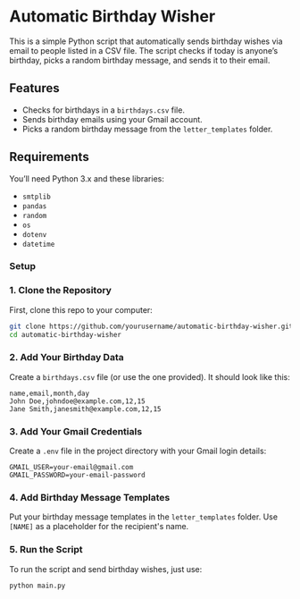 # Automatic Birthday Wisher

This is a simple Python script that automatically sends birthday wishes via email to people listed in a CSV file. The script checks if today is anyone’s birthday, picks a random birthday message, and sends it to their email.

## Features

- Checks for birthdays in a `birthdays.csv` file.
- Sends birthday emails using your Gmail account.
- Picks a random birthday message from the `letter_templates` folder.

## Requirements

You’ll need Python 3.x and these libraries:

- `smtplib`
- `pandas`
- `random`
- `os`
- `dotenv`
- `datetime`

### Setup

### 1. Clone the Repository

First, clone this repo to your computer:

```bash
git clone https://github.com/yourusername/automatic-birthday-wisher.git
cd automatic-birthday-wisher
```

### 2. Add Your Birthday Data

Create a `birthdays.csv` file (or use the one provided). It should look like this:

```csv
name,email,month,day
John Doe,johndoe@example.com,12,15
Jane Smith,janesmith@example.com,12,15
```

### 3. Add Your Gmail Credentials

Create a `.env` file in the project directory with your Gmail login details:

```plaintext
GMAIL_USER=your-email@gmail.com
GMAIL_PASSWORD=your-email-password
```

### 4. Add Birthday Message Templates

Put your birthday message templates in the `letter_templates` folder. Use `[NAME]` as a placeholder for the recipient's name.

### 5. Run the Script

To run the script and send birthday wishes, just use:

```bash
python main.py
```
